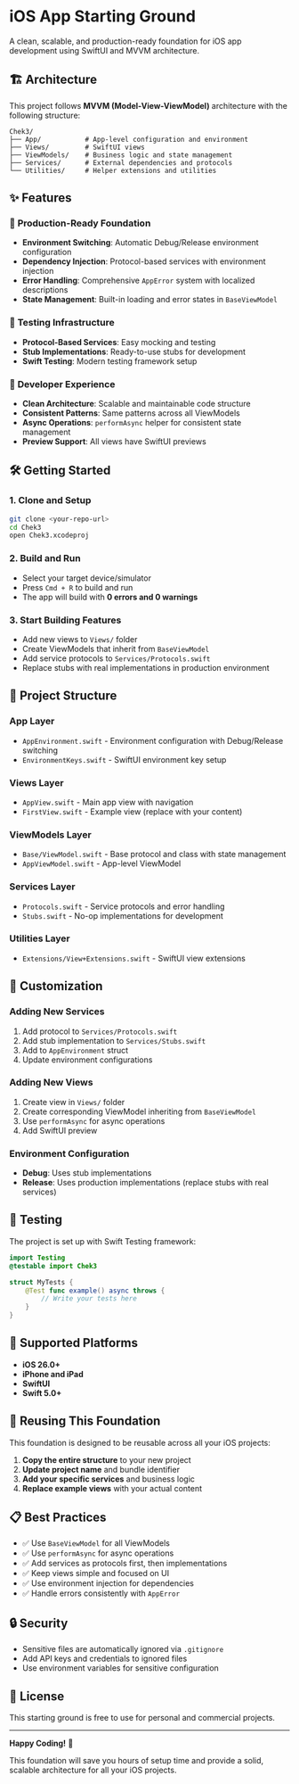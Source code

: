 # iOS App Starting Ground

A clean, scalable, and production-ready foundation for iOS app development using SwiftUI and MVVM architecture.

## 🏗️ Architecture

This project follows **MVVM (Model-View-ViewModel)** architecture with the following structure:

```
Chek3/
├── App/           # App-level configuration and environment
├── Views/         # SwiftUI views
├── ViewModels/    # Business logic and state management
├── Services/      # External dependencies and protocols
└── Utilities/     # Helper extensions and utilities
```

## ✨ Features

### 🎯 **Production-Ready Foundation**
- **Environment Switching**: Automatic Debug/Release environment configuration
- **Dependency Injection**: Protocol-based services with environment injection
- **Error Handling**: Comprehensive `AppError` system with localized descriptions
- **State Management**: Built-in loading and error states in `BaseViewModel`

### 🧪 **Testing Infrastructure**
- **Protocol-Based Services**: Easy mocking and testing
- **Stub Implementations**: Ready-to-use stubs for development
- **Swift Testing**: Modern testing framework setup

### 🚀 **Developer Experience**
- **Clean Architecture**: Scalable and maintainable code structure
- **Consistent Patterns**: Same patterns across all ViewModels
- **Async Operations**: `performAsync` helper for consistent state management
- **Preview Support**: All views have SwiftUI previews

## 🛠️ Getting Started

### 1. Clone and Setup
```bash
git clone <your-repo-url>
cd Chek3
open Chek3.xcodeproj
```

### 2. Build and Run
- Select your target device/simulator
- Press `Cmd + R` to build and run
- The app will build with **0 errors and 0 warnings**

### 3. Start Building Features
- Add new views to `Views/` folder
- Create ViewModels that inherit from `BaseViewModel`
- Add service protocols to `Services/Protocols.swift`
- Replace stubs with real implementations in production environment

## 📁 Project Structure

### **App Layer**
- `AppEnvironment.swift` - Environment configuration with Debug/Release switching
- `EnvironmentKeys.swift` - SwiftUI environment key setup

### **Views Layer**
- `AppView.swift` - Main app view with navigation
- `FirstView.swift` - Example view (replace with your content)

### **ViewModels Layer**
- `Base/ViewModel.swift` - Base protocol and class with state management
- `AppViewModel.swift` - App-level ViewModel

### **Services Layer**
- `Protocols.swift` - Service protocols and error handling
- `Stubs.swift` - No-op implementations for development

### **Utilities Layer**
- `Extensions/View+Extensions.swift` - SwiftUI view extensions

## 🔧 Customization

### **Adding New Services**
1. Add protocol to `Services/Protocols.swift`
2. Add stub implementation to `Services/Stubs.swift`
3. Add to `AppEnvironment` struct
4. Update environment configurations

### **Adding New Views**
1. Create view in `Views/` folder
2. Create corresponding ViewModel inheriting from `BaseViewModel`
3. Use `performAsync` for async operations
4. Add SwiftUI preview

### **Environment Configuration**
- **Debug**: Uses stub implementations
- **Release**: Uses production implementations (replace stubs with real services)

## 🧪 Testing

The project is set up with Swift Testing framework:

```swift
import Testing
@testable import Chek3

struct MyTests {
    @Test func example() async throws {
        // Write your tests here
    }
}
```

## 📱 Supported Platforms

- **iOS 26.0+**
- **iPhone and iPad**
- **SwiftUI**
- **Swift 5.0+**

## 🚀 Reusing This Foundation

This foundation is designed to be reusable across all your iOS projects:

1. **Copy the entire structure** to your new project
2. **Update project name** and bundle identifier
3. **Add your specific services** and business logic
4. **Replace example views** with your actual content

## 📋 Best Practices

- ✅ Use `BaseViewModel` for all ViewModels
- ✅ Use `performAsync` for async operations
- ✅ Add services as protocols first, then implementations
- ✅ Keep views simple and focused on UI
- ✅ Use environment injection for dependencies
- ✅ Handle errors consistently with `AppError`

## 🔒 Security

- Sensitive files are automatically ignored via `.gitignore`
- Add API keys and credentials to ignored files
- Use environment variables for sensitive configuration

## 📄 License

This starting ground is free to use for personal and commercial projects.

---

**Happy Coding!** 🎉

This foundation will save you hours of setup time and provide a solid, scalable architecture for all your iOS projects.
